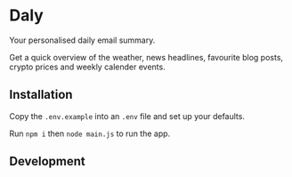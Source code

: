 # Daly

Your personalised daily email summary.

Get a quick overview of the weather, news headlines, favourite blog posts, crypto prices and weekly calender events.

## Installation

Copy the `.env.example` into an `.env` file and set up your defaults.

Run `npm i` then `node main.js` to run the app.

## Development

